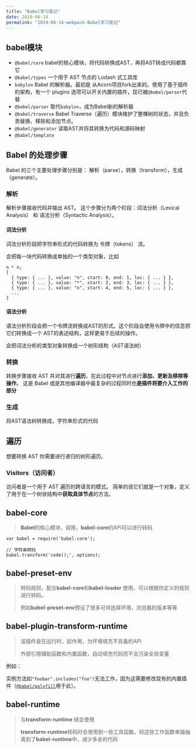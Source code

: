 ```yaml
---
title: "Babel学习笔记"
date: 2019-06-14
permalink: "2019-06-14-webpack-Babel学习笔记"
---
```





## babel模块
- `@babel/core` babel的核心模块，将代码转换成AST，再将AST转成代码都靠它
- `@babel/types` 一个用于 AST 节点的 Lodash 式工具库
- `babylon` Babel 的解析器。最初是 从Acorn项目fork出来的。使用了基于插件的架构，有一个 plugins 选项可以开关内置的插件，现已被`@babel/parser`代替
- `@babel/parser` 取代`babylon`，成为Babel新的解析器
- `@babel/traverse` Babel Traverse（遍历）模块维护了整棵树的状态，并且负责替换、移除和添加节点。
- `@babel/generator` 读取AST并将其转换为代码和源码映射
- `@babel/template` 

## Babel 的处理步骤
Babel 的三个主要处理步骤分别是： 解析（parse），转换（transform），生成（generate）。

### 解析
解析步骤接收代码并输出 AST。 这个步骤分为两个阶段：词法分析（Lexical Analysis） 和 语法分析（Syntactic Analysis）。

#### 词法分析
词法分析阶段把字符串形式的代码转换为 令牌（tokens） 流。

会把每一块代码转换成单独的一个类型对象，比如
```
n * n;
[
  { type: { ... }, value: "n", start: 0, end: 1, loc: { ... } },
  { type: { ... }, value: "*", start: 2, end: 3, loc: { ... } },
  { type: { ... }, value: "n", start: 4, end: 5, loc: { ... } },
  ...
]
```

#### 语法分析
语法分析阶段会把一个令牌流转换成AST的形式。这个阶段会使用令牌中的信息把它们转换成一个 AST的表述结构，这样更易于后续的操作。

会把词法分析的类型对象转换成一个树形结构（AST语法树）

### 转换
转换步骤接收 AST 并对其进行**遍历**，在此过程中对节点进行**添加、更新及移除等操作**。 这是 Babel 或是其他编译器中最复杂的过程同时也**是插件将要介入工作的部分**

### 生成
将AST语法树转换成，字符串形式的代码

## 遍历
想要转换 AST 你需要进行递归的树形遍历。

### Visitors（访问者）
访问者是一个用于 AST 遍历的跨语言的模式。 简单的说它们就是一个对象，定义了用于在一个树状结构中**获取具体节点**的方法。


## babel-core

> **Babel**的核心模块，调用，**babel-core**的API可以进行转码

```
var babel = require('babel-core');

// 字符串转码
babel.transform('code();', options);
```



## babel-preset-env

> 转码规则，配合**babel-core**和**babel-loader** 使用，可以根据你定义的规则进行转码。
>
> 例如**babel-preset-env**预设了很多可供选择环境，浏览器的版本等等



## babel-plugin-transform-runtime 

> 该插件是在运行时，起作用，为环境填充不具备的API
>
> 外部引用辅助函数和内置函数，自动填充代码而不会污染全局变量 

例如：

实例方法如`"foobar".includes("foo")`无法工作，因为这需要修改现有的内置插件（[`@babel/polyfill`](http://babeljs.io/docs/usage/polyfill)用于此）。 



## babel-runtime

> 与**transform-runtime** 结合使用
>
> **transform-runtime**转码时会使用到一些工具函数。将这些工作函数单独抽离到了**babel-runtime**中，减少多余的代码

